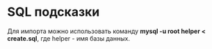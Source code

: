 # SQL подсказки
Для импорта можно использовать команду <b>mysql -u root helper < create.sql</b>, где helper - имя базы данных.
